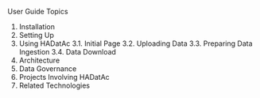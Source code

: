 User Guide Topics

1. Installation
2. Setting Up
3. Using HADatAc
   3.1. Initial Page
   3.2. Uploading Data
   3.3. Preparing Data Ingestion
   3.4. Data Download
4. Architecture
5. Data Governance
6. Projects Involving HADatAc
7. Related Technologies 